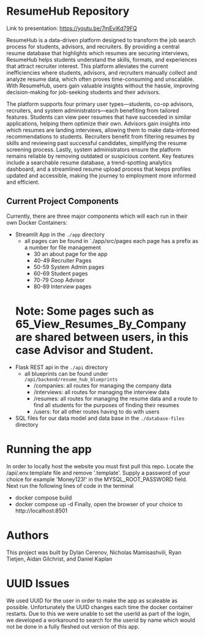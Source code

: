 # ResumeHub Repository

Link to presentation: https://youtu.be/7mEviKd79FQ

ResumeHub is a data-driven platform designed to transform the job search process for students, advisors, and recruiters. By providing a central resume database that highlights which resumes are securing interviews, ResumeHub helps students understand the skills, formats, and experiences that attract recruiter interest. This platform alleviates the current inefficiencies where students, advisors, and recruiters manually collect and analyze resume data, which often proves time-consuming and unscalable. With ResumeHub, users gain valuable insights without the hassle, improving decision-making for job-seeking students and their advisors.

The platform supports four primary user types—students, co-op advisors, recruiters, and system administrators—each benefiting from tailored features. Students can view peer resumes that have succeeded in similar applications, helping them optimize their own. Advisors gain insights into which resumes are landing interviews, allowing them to make data-informed recommendations to students. Recruiters benefit from filtering resumes by skills and reviewing past successful candidates, simplifying the resume screening process. Lastly, system administrators ensure the platform remains reliable by removing outdated or suspicious content. Key features include a searchable resume database, a trend-spotting analytics dashboard, and a streamlined resume upload process that keeps profiles updated and accessible, making the journey to employment more informed and efficient.

## Current Project Components

Currently, there are three major components which will each run in their own Docker Containers:

- Streamlit App in the `./app` directory
    - all pages can be found in `./app/src/pages each page has a prefix as a number for file management
        - 30 an about page for the app
        - 40-49 Recruiter Pages
        - 50-59 System Admin pages
        - 60-69 Student pages
        - 70-79 Coop Advisor
        - 80-89 Interview pages
    # Note: Some pages such as 65_View_Resumes_By_Company are shared between users, in this case Advisor and Student.  
- Flask REST api in the `./api` directory
    - all blueprints can be found under `/api/backend/resume_hub_blueprints`
        - /companies: all routes for managing the company data
        - /interviews: all routes for managing the interview data
        - /resumes: all routes for managing the resume data and a route to find all students for the purposes of finding their resumes
        - /users: for all other routes having to do with users
- SQL files for our data model and data base in the `./database-files` directory


# Running the app
In order to locally host the website you must first pull this repo. Locate the /api/.env.template file and remove '.template'. Supply a password of your choice for example 'Money123!' in the MYSQL_ROOT_PASSWORD field. 
Next run the following lines of code in the terminal
 - docker compose build 
 - docker compose up -d
Finally, open the browser of your choice to http://localhost:8501

# Authors
This project was built by Dylan Cerenov, Nicholas Mamisashvili, Ryan Tietjen, Aidan Gilchrist, and Daniel Kaplan

# UUID Issues
We used UUID for the user in order to make the app as scaleable as possible. Unfortunately the UUID changes each time the docker container restarts. Due to this we were unable to set the userId as part of the login, we developed a workaround to search for the userid by name which would not be done in a fully fleshed out version of this app.
 
